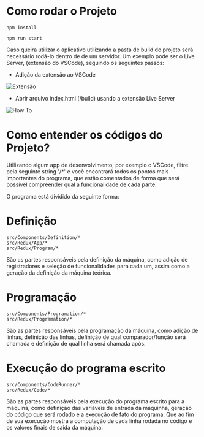 # Como rodar o Projeto

```
npm install
```

```
npm run start
```

Caso queira utilizar o aplicativo utilizando a pasta de build do projeto
será necessário rodá-lo dentro de de um servidor. Um exemplo pode ser o Live Server,
(extensão do VSCode), seguindo os seguintes passos:

- Adição da extensão ao VSCode

![Extensão](https://miro.medium.com/max/1400/1*5Ls-Y7HNYtg8xmZwtgEO1g.png)

- Abrir arquivo index.html (/build) usando a extensão Live Server

![How To](https://uploaddeimagens.com.br/images/003/901/337/full/aa.png?1655008080)

# Como entender os códigos do Projeto?

Utilizando algum app de desenvolvimento, por exemplo o VSCode, filtre pela seguinte string '/\*' e você encontrará todos os pontos mais importantes do programa, que estão comentados de forma que será possível compreender qual a funcionalidade de cada parte.

O programa está dividido da seguinte forma:

# Definição

```
src/Components/Definition/*
src/Redux/App/*
src/Redux/Program/*
```

São as partes responsáveis pela definição da máquina, como adição de registradores e seleção de funcionalidades para cada um, assim como a geração da definição da máquina teórica.

# Programação

```
src/Components/Programation/*
src/Redux/Programation/*
```

São as partes responsáveis pela programação da máquina, como adição de linhas, definição das linhas, definição de qual comparador/função será chamada e definição de qual linha será chamada após.

# Execução do programa escrito

```
src/Components/CodeRunner/*
src/Redux/Code/*
```

São as partes responsáveis pela execução do programa escrito para a máquina, como definição das variáveis de entrada da máquinha, geração do código que será rodado e a execução de fato do programa. Que ao fim de sua execução mostra a computação de cada linha rodada no código e os valores finais de saída da máquina.
